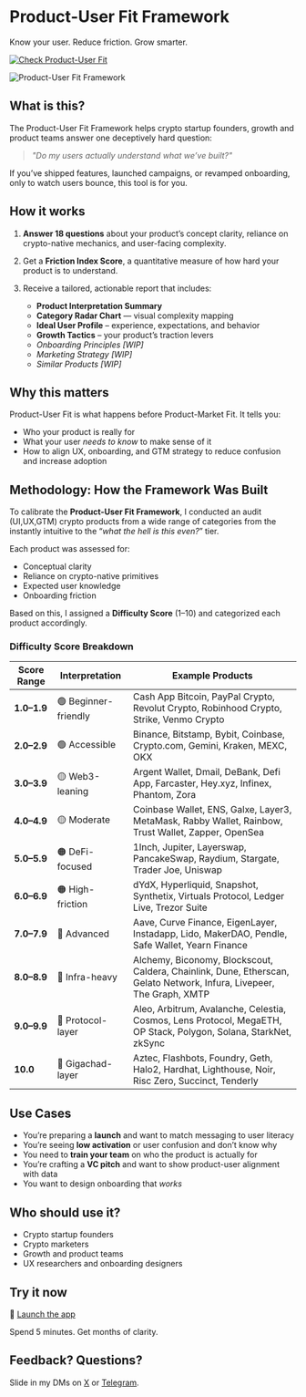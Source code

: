 # Product-User Fit Framework

Know your user. Reduce friction. Grow smarter.

[![Check Product-User Fit](https://i.imgur.com/3vvJH7F.png)](https://sprightly-sunshine-963b89.netlify.app/)

![Product-User Fit Framework](https://i.imgur.com/nGELFv5.gif)


## What is this?

The Product-User Fit Framework helps crypto startup founders, growth and product teams answer one deceptively hard question:

> _"Do my users actually understand what we’ve built?"_

If you’ve shipped features, launched campaigns, or revamped onboarding, only to watch users bounce, this tool is for you.


## How it works

1. **Answer 18 questions** about your product’s concept clarity, reliance on crypto-native mechanics, and user-facing complexity.
2. Get a **Friction Index Score**, a quantitative measure of how hard your product is to understand.
3. Receive a tailored, actionable report that includes:

   - **Product Interpretation Summary**
   - **Category Radar Chart** — visual complexity mapping
   - **Ideal User Profile** – experience, expectations, and behavior
   - **Growth Tactics** – your product’s traction levers
   - *Onboarding Principles [WIP]*
   - *Marketing Strategy [WIP]*
   - *Similar Products [WIP]*


## Why this matters

Product-User Fit is what happens before Product-Market Fit. It tells you:
- Who your product is really for
- What your user *needs to know* to make sense of it
- How to align UX, onboarding, and GTM strategy to reduce confusion and increase adoption

## Methodology: How the Framework Was Built

To calibrate the **Product-User Fit Framework**, I conducted an audit (UI,UX,GTM) crypto products from a wide range of categories from the instantly intuitive to the “_what the hell is this even?_” tier.

Each product was assessed for:
- Conceptual clarity
- Reliance on crypto-native primitives
- Expected user knowledge
- Onboarding friction

Based on this, I assigned a **Difficulty Score** (1–10) and categorized each product accordingly.

### Difficulty Score Breakdown

| Score Range | Interpretation | Example Products |
|-------------|----------------|------------------|
| **1.0–1.9** | 🟢 Beginner-friendly | Cash App Bitcoin, PayPal Crypto, Revolut Crypto, Robinhood Crypto, Strike, Venmo Crypto |
| **2.0–2.9** | 🟢 Accessible | Binance, Bitstamp, Bybit, Coinbase, Crypto.com, Gemini, Kraken, MEXC, OKX |
| **3.0–3.9** | 🟡 Web3-leaning | Argent Wallet, Dmail, DeBank, Defi App, Farcaster, Hey.xyz, Infinex, Phantom, Zora |
| **4.0–4.9** | 🟡 Moderate | Coinbase Wallet, ENS, Galxe, Layer3, MetaMask, Rabby Wallet, Rainbow, Trust Wallet, Zapper, OpenSea |
| **5.0–5.9** | 🟠 DeFi-focused | 1Inch, Jupiter, Layerswap, PancakeSwap, Raydium, Stargate, Trader Joe, Uniswap |
| **6.0–6.9** | 🟠 High-friction | dYdX, Hyperliquid, Snapshot, Synthetix, Virtuals Protocol, Ledger Live, Trezor Suite |
| **7.0–7.9** | 🔴 Advanced | Aave, Curve Finance, EigenLayer, Instadapp, Lido, MakerDAO, Pendle, Safe Wallet, Yearn Finance |
| **8.0–8.9** | 🔴 Infra-heavy | Alchemy, Biconomy, Blockscout, Caldera, Chainlink, Dune, Etherscan, Gelato Network, Infura, Livepeer, The Graph, XMTP |
| **9.0–9.9** | 🧠 Protocol-layer | Aleo, Arbitrum, Avalanche, Celestia, Cosmos, Lens Protocol, MegaETH, OP Stack, Polygon, Solana, StarkNet, zkSync |
| **10.0**    | 🧪 Gigachad-layer | Aztec, Flashbots, Foundry, Geth, Halo2, Hardhat, Lighthouse, Noir, Risc Zero, Succinct, Tenderly |



## Use Cases

- You’re preparing a **launch** and want to match messaging to user literacy
- You’re seeing **low activation** or user confusion and don’t know why
- You need to **train your team** on who the product is actually for
- You’re crafting a **VC pitch** and want to show product-user alignment with data
- You want to design onboarding that *works*


## Who should use it?

- Crypto startup founders
- Crypto marketers
- Growth and product teams
- UX researchers and onboarding designers


## Try it now

🔗 [Launch the app](https://sprightly-sunshine-963b89.netlify.app/)  

Spend 5 minutes. Get months of clarity.


## Feedback? Questions?

Slide in my DMs on [X](https://x.com/zeroXserdar) or [Telegram](https://t.me/iamserdareth).
